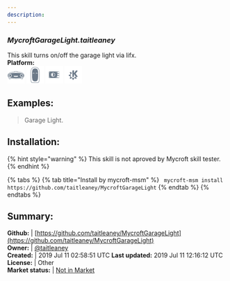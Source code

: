 ```yaml
---
description: 
---
```


### _MycroftGarageLight.taitleaney_  
This skill turns on/off the garage light via lifx.  
**Platform:**  
 ![Mark I](../.gitbook/assets/mark-1-icon.png)  ![Mark II](../.gitbook/assets/mark-2-icon.png)  ![Picroft](../.gitbook/assets/picroft-icon.png)  ![plasmoid](../.gitbook/assets/kde.png)   
## Examples:  
> Garage Light.  
  
## Installation:  
{% hint style="warning" %}
This skill is not aproved by Mycroft skill tester.
{% endhint %}
    
{% tabs %}
{% tab title="Install by mycroft-msm" %}
``` mycroft-msm install https://github.com/taitleaney/MycroftGarageLight```
{% endtab %}
  {% endtabs %}
    
## Summary:  
**Github:** | [https://github.com/taitleaney/MycroftGarageLight](https://github.com/taitleaney/MycroftGarageLight)  
**Owner:** | [@taitleaney](https://github.com/taitleaney)  
**Created:** | 2019 Jul 11 02:58:51 UTC  **Last updated:** 2019 Jul 11 12:16:12 UTC  
**License:** | Other  
**Market status:** | [Not in Market](https://market.mycroft.ai/skill/)  
